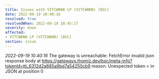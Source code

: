 ```yaml
---
title: Issues with VITCWBNB LP (VITCWBNB) [BSC]
date: 2022-09-19 10:40:16
resolved: true
resolvedWhen: 2022-09-19 10:45:17
severity: down
affected:
- VITCWBNB LP (VITCWBNB) [BSC]
section: issue
---
```


*2022-09-19 10:40:16* The gateway is unreachable: FetchError invalid json response body at https://gateways.thomiz.dev/bsc/meta-info?tokenId=tti_6312d2a685a9bd7a54250cb9 reason: Unexpected token < in JSON at position 0